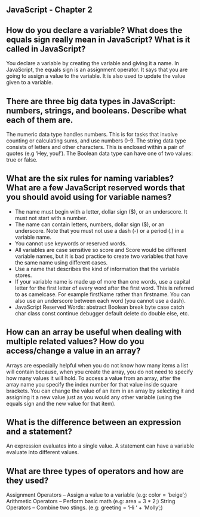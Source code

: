 ## JavaScript - Chapter 2

## How do you declare a variable? What does the equals sign really mean in JavaScript? What is it called in JavaScript?
You declare a variable by creating the variable and giving it a name. In JavaScript, the equals sign is an assignment operator. It says that you are going to assign a value to the variable. It is also used to update the value given to a variable.

## There are three big data types in JavaScript: numbers, strings, and booleans. Describe what each of them are.
The numeric data type handles numbers. This is for tasks that involve counting or calculating sums, and use numbers 0-9. The string data type consists of letters and other characters. This is enclosed within a pair of quotes (e.g ‘Hey, you!’). The Boolean data type can have one of two values: true or false.

## What are the six rules for naming variables? What are a few JavaScript reserved words that you should avoid using for variable names?
- The name must begin with a letter, dollar sign ($), or an underscore. It must not start with a number.
- The name can contain letters, numbers, dollar sign ($), or an underscore. Note that you must not use a dash (-) or a period (.) in a variable name.
- You cannot use keywords or reserved words.
- All variables are case sensitive so score and Score would be different variable names, but it is bad practice to create two variables that have the same name using different cases.
- Use a name that describes the kind of information that the variable stores.
- If your variable name is made up of more than one words, use a capital letter for the first letter of every word after the first word. This is referred to as camelcase. For example firstName rather than firstname. You can also use an underscore between each word (you cannot use a dash).
- JavaScript Reserved Words: abstract Boolean break byte case catch char class const continue debugger default delete do double else, etc.

## How can an array be useful when dealing with multiple related values? How do you access/change a value in an array?
Arrays are especially helpful when you do not know how many items a list will contain because, when you create the array, you do not need to specify how many values it will hold. To access a value from an array, after the array name you specify the index number for that value inside square brackets. You can change the value of an item in an array by selecting it and assigning it a new value just as you would any other variable (using the equals sign and the new value for that item).

## What is the difference between an expression and a statement?
An expression evaluates into a single value. A statement can have a variable evaluate into different values.

## What are three types of operators and how are they used?
Assignment Operators – Assign a value to a variable (e.g: color = ‘beige’;)
Arithmetic Operators – Perform basic math (e.g: area = 3 * 2;)
String Operators – Combine two stings. (e.g: greeting = ‘Hi ‘ + ‘Molly’;)
